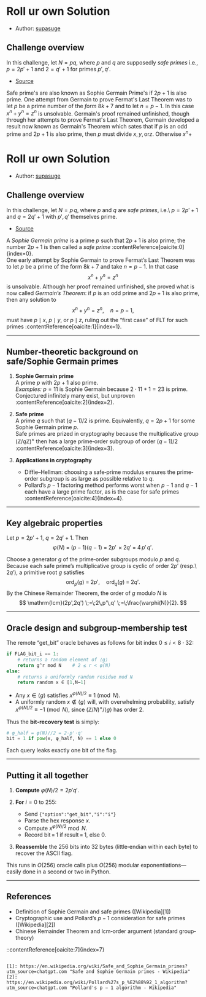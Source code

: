 # Roll ur own Solution

- Author: [supasuge](https://github.com/supasuge)



## Challenge overview

In this challenge, let $N = pq$, where $p$ and $q$ are supposedly *safe primes* i.e., $p=2p'+1$ and $2 = q'+1$ for primes $p',q'$. 
- [Source](https://en.wikipedia.org/wiki/Safe_and_Sophie_Germain_primes)

Safe prime's are also known as Sophie Germain Prime's if $2p+1$ is also prime. One attempt from Germain to prove Fermat's Last Theorem was to let $p$ be a prime number of the *form* $8k+7$ and to let $n = p-1$. In this case $x^n + y^n = z^n$ is unsolvable. Germain's proof remained unfinished, though through her attempts to prove Fermat's Last Theorem, Germain developed a result now known as Germain's Theorem which sates that if $p$ is an odd prime and $2p+1$ is also prime, then $p$ must divide $x, y, \text{or} z$. Otherwise $x^n +$


# Roll ur own Solution

- Author: [supasuge](https://github.com/supasuge)

## Challenge overview

In this challenge, let $N = p\,q$, where $p$ and $q$ are *safe primes*, i.e.\ $p = 2p' + 1$ and $q = 2q' + 1$ with $p',q'$ themselves prime.  
- [Source](https://en.wikipedia.org/wiki/Safe_and_Sophie_Germain_primes)

A *Sophie Germain prime* is a prime $p$ such that $2p + 1$ is also prime; the number $2p+1$ is then called a *safe prime* :contentReference[oaicite:0]{index=0}.  
One early attempt by Sophie Germain to prove Fermat’s Last Theorem was to let $p$ be a prime of the form $8k+7$ and take $n = p-1$.  In that case  
$$
x^n + y^n = z^n
$$
is unsolvable.  Although her proof remained unfinished, she proved what is now called *Germain’s Theorem*: if $p$ is an odd prime and $2p+1$ is also prime, then any solution to  
$$
x^n + y^n = z^n,\quad n=p-1,
$$
must have $p\mid x$, $p\mid y$, or $p\mid z$, ruling out the “first case” of FLT for such primes :contentReference[oaicite:1]{index=1}.

---

## Number‐theoretic background on safe/Sophie Germain primes

1. **Sophie Germain prime**  
   A prime $p$ with $2p+1$ also prime.  
   _Examples:_ $p=11$ is Sophie Germain because $2\cdot11+1=23$ is prime.  
   Conjectured infinitely many exist, but unproven :contentReference[oaicite:2]{index=2}.

2. **Safe prime**  
   A prime $q$ such that $(q-1)/2$ is prime.  Equivalently, $q=2p+1$ for some Sophie Germain prime $p$.  
   Safe primes are prized in cryptography because the multiplicative group $(\mathbb Z/q\mathbb Z)^\times$ then has a large prime‐order subgroup of order $(q-1)/2$ :contentReference[oaicite:3]{index=3}.

3. **Applications in cryptography**  
   - Diffie–Hellman: choosing a safe‑prime modulus ensures the prime‐order subgroup is as large as possible relative to $q$.  
   - Pollard’s $p-1$ factoring method performs worst when $p-1$ and $q-1$ each have a large prime factor, as is the case for safe primes :contentReference[oaicite:4]{index=4}.

---

## Key algebraic properties

Let $p=2p'+1$, $q=2q'+1$.  Then
$$
\varphi(N) \;=\; (p-1)(q-1)\;=\;2p'\,\times 2q'\;=\;4\,p'\,q'.
$$

Choose a generator $g$ of the prime‑order subgroups modulo $p$ and $q$.  Because each safe prime’s multiplicative group is cyclic of order $2p'$ (resp.\ $2q'$), a primitive root $g$ satisfies
$$
\text{ord}_p(g) \;=\;2p',\quad
\text{ord}_q(g)\;=\;2q'.
$$
By the Chinese Remainder Theorem, the order of $g$ modulo $N$ is
$$
\mathrm{lcm}(2p',2q') \;=\;2\,p'\,q'
\;=\;\frac{\varphi(N)}{2}.
$$

---

## Oracle design and subgroup‐membership test

The remote “get_bit” oracle behaves as follows for bit index $0\le i<8\cdot32$:

```python
if FLAG_bit_i == 1:
    # returns a random element of ⟨g⟩
    return g^r mod N    # 2 ≤ r < φ(N)
else:
    # returns a uniformly random residue mod N
    return random x ∈ [1,N−1]
````

* Any $x\in\langle g\rangle$ satisfies $x^{\varphi(N)/2}\equiv1\pmod N$.
* A uniformly random $x\notin\langle g\rangle$ will, with overwhelming probability, satisfy $x^{\varphi(N)/2}\equiv -1\pmod N$, since $(\mathbb Z/N)^\times/\langle g\rangle$ has order 2.

Thus the **bit‐recovery test** is simply:

```python
# φ_half = φ(N)//2 = 2·p'·q'
bit = 1 if pow(x, φ_half, N) == 1 else 0
```

Each query leaks exactly one bit of the flag.

---

## Putting it all together

1. **Compute** $\varphi(N)/2 = 2p'q'$.
2. **For** $i=0$ to $255$:

   * Send `{"option":"get_bit","i":"i"}`
   * Parse the hex response $x$.
   * Compute $x^{\varphi(N)/2}\bmod N$.
   * Record bit = 1 if result = 1, else 0.
3. **Reassemble** the 256 bits into 32 bytes (little‑endian within each byte) to recover the ASCII flag.

This runs in $O(256)$ oracle calls plus $O(256)$ modular exponentiations—easily done in a second or two in Python.

---

## References

* Definition of Sophie Germain and safe primes ([Wikipedia][1])
* Cryptographic use and Pollard’s $p-1$ consideration for safe primes ([Wikipedia][2])
* Chinese Remainder Theorem and lcm‐order argument (standard group‐theory)

::contentReference[oaicite:7]{index=7}
```

[1]: https://en.wikipedia.org/wiki/Safe_and_Sophie_Germain_primes?utm_source=chatgpt.com "Safe and Sophie Germain primes - Wikipedia"
[2]: https://en.wikipedia.org/wiki/Pollard%27s_p_%E2%88%92_1_algorithm?utm_source=chatgpt.com "Pollard's p − 1 algorithm - Wikipedia"

